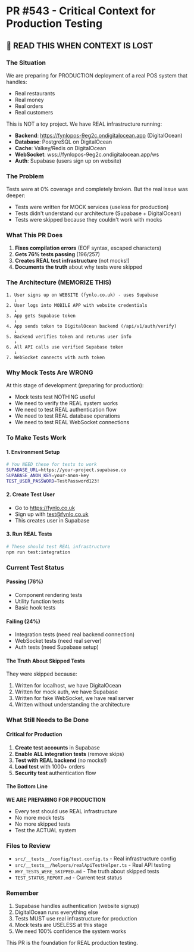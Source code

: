 # PR #543 - Critical Context for Production Testing

## 🚨 READ THIS WHEN CONTEXT IS LOST

### The Situation
We are preparing for PRODUCTION deployment of a real POS system that handles:
- Real restaurants
- Real money
- Real orders
- Real customers

This is NOT a toy project. We have REAL infrastructure running:
- **Backend**: https://fynlopos-9eg2c.ondigitalocean.app (DigitalOcean)
- **Database**: PostgreSQL on DigitalOcean
- **Cache**: Valkey/Redis on DigitalOcean
- **WebSocket**: wss://fynlopos-9eg2c.ondigitalocean.app/ws
- **Auth**: Supabase (users sign up on website)

### The Problem
Tests were at 0% coverage and completely broken. But the real issue was deeper:
- Tests were written for MOCK services (useless for production)
- Tests didn't understand our architecture (Supabase + DigitalOcean)
- Tests were skipped because they couldn't work with mocks

### What This PR Does
1. **Fixes compilation errors** (EOF syntax, escaped characters)
2. **Gets 76% tests passing** (196/257)
3. **Creates REAL test infrastructure** (not mocks!)
4. **Documents the truth** about why tests were skipped

### The Architecture (MEMORIZE THIS)
```
1. User signs up on WEBSITE (fynlo.co.uk) - uses Supabase
   ↓
2. User logs into MOBILE APP with website credentials
   ↓
3. App gets Supabase token
   ↓
4. App sends token to DigitalOcean backend (/api/v1/auth/verify)
   ↓
5. Backend verifies token and returns user info
   ↓
6. All API calls use verified Supabase token
   ↓
7. WebSocket connects with auth token
```

### Why Mock Tests Are WRONG
At this stage of development (preparing for production):
- Mock tests test NOTHING useful
- We need to verify the REAL system works
- We need to test REAL authentication flow
- We need to test REAL database operations
- We need to test REAL WebSocket connections

### To Make Tests Work

#### 1. Environment Setup
```bash
# You NEED these for tests to work
SUPABASE_URL=https://your-project.supabase.co
SUPABASE_ANON_KEY=your-anon-key
TEST_USER_PASSWORD=TestPassword123!
```

#### 2. Create Test User
- Go to https://fynlo.co.uk
- Sign up with test@fynlo.co.uk
- This creates user in Supabase

#### 3. Run REAL Tests
```bash
# These should test REAL infrastructure
npm run test:integration
```

### Current Test Status

#### Passing (76%)
- Component rendering tests
- Utility function tests
- Basic hook tests

#### Failing (24%)
- Integration tests (need real backend connection)
- WebSocket tests (need real server)
- Auth tests (need Supabase setup)

#### The Truth About Skipped Tests
They were skipped because:
1. Written for localhost, we have DigitalOcean
2. Written for mock auth, we have Supabase
3. Written for fake WebSocket, we have real server
4. Written without understanding the architecture

### What Still Needs to Be Done

#### Critical for Production
1. **Create test accounts** in Supabase
2. **Enable ALL integration tests** (remove skips)
3. **Test with REAL backend** (no mocks!)
4. **Load test** with 1000+ orders
5. **Security test** authentication flow

#### The Bottom Line
**WE ARE PREPARING FOR PRODUCTION**
- Every test should use REAL infrastructure
- No more mock tests
- No more skipped tests
- Test the ACTUAL system

### Files to Review
- `src/__tests__/config/test.config.ts` - Real infrastructure config
- `src/__tests__/helpers/realApiTestHelper.ts` - Real API testing
- `WHY_TESTS_WERE_SKIPPED.md` - The truth about skipped tests
- `TEST_STATUS_REPORT.md` - Current test status

### Remember
1. Supabase handles authentication (website signup)
2. DigitalOcean runs everything else
3. Tests MUST use real infrastructure for production
4. Mock tests are USELESS at this stage
5. We need 100% confidence the system works

This PR is the foundation for REAL production testing.